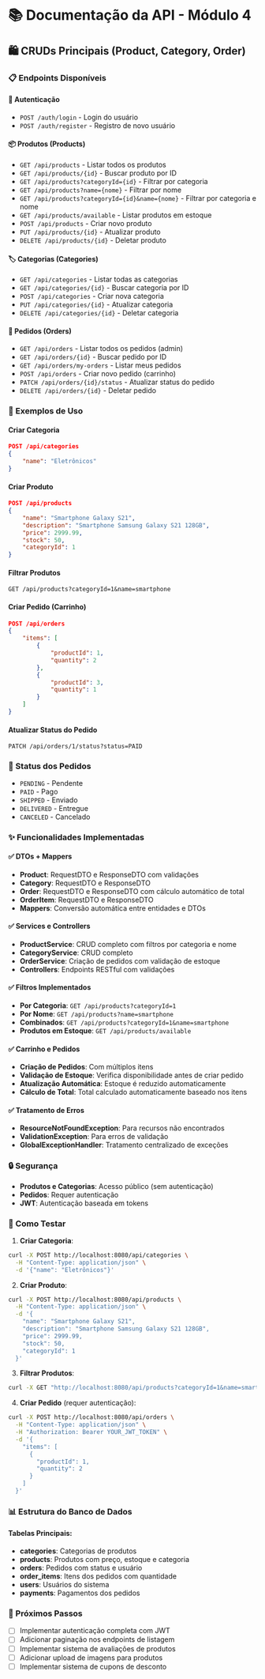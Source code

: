 # 📚 Documentação da API - Módulo 4

## 🛍 CRUDs Principais (Product, Category, Order)

### 📋 Endpoints Disponíveis

#### 🔐 Autenticação
- `POST /auth/login` - Login do usuário
- `POST /auth/register` - Registro de novo usuário

#### 📦 Produtos (Products)
- `GET /api/products` - Listar todos os produtos
- `GET /api/products/{id}` - Buscar produto por ID
- `GET /api/products?categoryId={id}` - Filtrar por categoria
- `GET /api/products?name={nome}` - Filtrar por nome
- `GET /api/products?categoryId={id}&name={nome}` - Filtrar por categoria e nome
- `GET /api/products/available` - Listar produtos em estoque
- `POST /api/products` - Criar novo produto
- `PUT /api/products/{id}` - Atualizar produto
- `DELETE /api/products/{id}` - Deletar produto

#### 🏷️ Categorias (Categories)
- `GET /api/categories` - Listar todas as categorias
- `GET /api/categories/{id}` - Buscar categoria por ID
- `POST /api/categories` - Criar nova categoria
- `PUT /api/categories/{id}` - Atualizar categoria
- `DELETE /api/categories/{id}` - Deletar categoria

#### 🛒 Pedidos (Orders)
- `GET /api/orders` - Listar todos os pedidos (admin)
- `GET /api/orders/{id}` - Buscar pedido por ID
- `GET /api/orders/my-orders` - Listar meus pedidos
- `POST /api/orders` - Criar novo pedido (carrinho)
- `PATCH /api/orders/{id}/status` - Atualizar status do pedido
- `DELETE /api/orders/{id}` - Deletar pedido

### 📝 Exemplos de Uso

#### Criar Categoria
```json
POST /api/categories
{
    "name": "Eletrônicos"
}
```

#### Criar Produto
```json
POST /api/products
{
    "name": "Smartphone Galaxy S21",
    "description": "Smartphone Samsung Galaxy S21 128GB",
    "price": 2999.99,
    "stock": 50,
    "categoryId": 1
}
```

#### Filtrar Produtos
```
GET /api/products?categoryId=1&name=smartphone
```

#### Criar Pedido (Carrinho)
```json
POST /api/orders
{
    "items": [
        {
            "productId": 1,
            "quantity": 2
        },
        {
            "productId": 3,
            "quantity": 1
        }
    ]
}
```

#### Atualizar Status do Pedido
```
PATCH /api/orders/1/status?status=PAID
```

### 🔄 Status dos Pedidos
- `PENDING` - Pendente
- `PAID` - Pago
- `SHIPPED` - Enviado
- `DELIVERED` - Entregue
- `CANCELED` - Cancelado

### ✨ Funcionalidades Implementadas

#### ✅ DTOs + Mappers
- **Product**: RequestDTO e ResponseDTO com validações
- **Category**: RequestDTO e ResponseDTO
- **Order**: RequestDTO e ResponseDTO com cálculo automático de total
- **OrderItem**: RequestDTO e ResponseDTO
- **Mappers**: Conversão automática entre entidades e DTOs

#### ✅ Services e Controllers
- **ProductService**: CRUD completo com filtros por categoria e nome
- **CategoryService**: CRUD completo
- **OrderService**: Criação de pedidos com validação de estoque
- **Controllers**: Endpoints RESTful com validações

#### ✅ Filtros Implementados
- **Por Categoria**: `GET /api/products?categoryId=1`
- **Por Nome**: `GET /api/products?name=smartphone`
- **Combinados**: `GET /api/products?categoryId=1&name=smartphone`
- **Produtos em Estoque**: `GET /api/products/available`

#### ✅ Carrinho e Pedidos
- **Criação de Pedidos**: Com múltiplos itens
- **Validação de Estoque**: Verifica disponibilidade antes de criar pedido
- **Atualização Automática**: Estoque é reduzido automaticamente
- **Cálculo de Total**: Total calculado automaticamente baseado nos itens

#### ✅ Tratamento de Erros
- **ResourceNotFoundException**: Para recursos não encontrados
- **ValidationException**: Para erros de validação
- **GlobalExceptionHandler**: Tratamento centralizado de exceções

### 🔒 Segurança
- **Produtos e Categorias**: Acesso público (sem autenticação)
- **Pedidos**: Requer autenticação
- **JWT**: Autenticação baseada em tokens

### 🚀 Como Testar

1. **Criar Categoria**:
```bash
curl -X POST http://localhost:8080/api/categories \
  -H "Content-Type: application/json" \
  -d '{"name": "Eletrônicos"}'
```

2. **Criar Produto**:
```bash
curl -X POST http://localhost:8080/api/products \
  -H "Content-Type: application/json" \
  -d '{
    "name": "Smartphone Galaxy S21",
    "description": "Smartphone Samsung Galaxy S21 128GB",
    "price": 2999.99,
    "stock": 50,
    "categoryId": 1
  }'
```

3. **Filtrar Produtos**:
```bash
curl -X GET "http://localhost:8080/api/products?categoryId=1&name=smartphone"
```

4. **Criar Pedido** (requer autenticação):
```bash
curl -X POST http://localhost:8080/api/orders \
  -H "Content-Type: application/json" \
  -H "Authorization: Bearer YOUR_JWT_TOKEN" \
  -d '{
    "items": [
      {
        "productId": 1,
        "quantity": 2
      }
    ]
  }'
```

### 📊 Estrutura do Banco de Dados

#### Tabelas Principais:
- **categories**: Categorias de produtos
- **products**: Produtos com preço, estoque e categoria
- **orders**: Pedidos com status e usuário
- **order_items**: Itens dos pedidos com quantidade
- **users**: Usuários do sistema
- **payments**: Pagamentos dos pedidos

### 🔧 Próximos Passos
- [ ] Implementar autenticação completa com JWT
- [ ] Adicionar paginação nos endpoints de listagem
- [ ] Implementar sistema de avaliações de produtos
- [ ] Adicionar upload de imagens para produtos
- [ ] Implementar sistema de cupons de desconto 